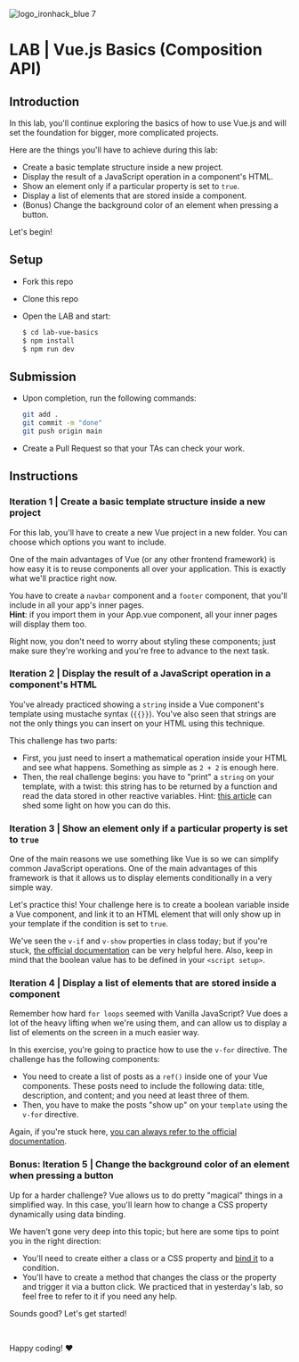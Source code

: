 ![logo_ironhack_blue 7](https://user-images.githubusercontent.com/23629340/40541063-a07a0a8a-601a-11e8-91b5-2f13e4e6b441.png)

# LAB | Vue.js Basics (Composition API)

## Introduction

In this lab, you'll continue exploring the basics of how to use Vue.js and will set the foundation for bigger, more complicated projects.

Here are the things you'll have to achieve during this lab:

- Create a basic template structure inside a new project.
- Display the result of a JavaScript operation in a component's HTML.
- Show an element only if a particular property is set to `true`.
- Display a list of elements that are stored inside a component.
- (Bonus) Change the background color of an element when pressing a button.

Let's begin!

## Setup

- Fork this repo
- Clone this repo
- Open the LAB and start:

  ```bash
  $ cd lab-vue-basics
  $ npm install
  $ npm run dev
  ```


## Submission

- Upon completion, run the following commands:

  ```bash
  git add .
  git commit -m "done"
  git push origin main
  ```

- Create a Pull Request so that your TAs can check your work.


<!-- ## Getting Started -->


## Instructions

### Iteration 1 | Create a basic template structure inside a new project

For this lab, you'll have to create a new Vue project in a new folder. You can choose which options you want to include.

One of the main advantages of Vue (or any other frontend framework) is how easy it is to reuse components all over your application. This is exactly what we'll practice right now.

You have to create a `navbar` component and a `footer` component, that you'll include in all your app's inner pages. <br>
**Hint**: if you import them in your App.vue component, all your inner pages will display them too.

Right now, you don't need to worry about styling these components; just make sure they're working and you're free to advance to the next task.


### Iteration 2 | Display the result of a JavaScript operation in a component's HTML

You've already practiced showing a `string` inside a Vue component's template using mustache syntax (`{{}}`). You've also seen that strings are not the only things you can insert on your HTML using this technique.

This challenge has two parts:

- First, you just need to insert a mathematical operation inside your HTML and see what happens. Something as simple as `2 + 2` is enough here.
- Then, the real challenge begins: you have to "print" a `string` on your template, with a twist: this string has to be returned by a function and read the data stored in other reactive variables. Hint: [this article](https://vuejs.org/guide/essentials/computed.html#basic-example) can shed some light on how you can do this.

### Iteration 3 | Show an element only if a particular property is set to `true`

One of the main reasons we use something like Vue is so we can simplify common JavaScript operations. One of the main advantages of this framework is that it allows us to display elements conditionally in a very simple way.

Let's practice this! Your challenge here is to create a boolean variable inside a Vue component, and link it to an HTML element that will only show up in your template if the condition is set to `true`.

We've seen the `v-if` and `v-show` properties in class today; but if you're stuck, [the official documentation](https://v2.vuejs.org/v2/guide/conditional.html) can be very helpful here. Also, keep in mind that the boolean value has to be defined in your `<script setup>`.

### Iteration 4 | Display a list of elements that are stored inside a component

Remember how hard `for loops` seemed with Vanilla JavaScript? Vue does a lot of the heavy lifting when we're using them, and can allow us to display a list of elements on the screen in a much easier way.

In this exercise, you're going to practice how to use the `v-for` directive. The challenge has the following components:

- You need to create a list of posts as a `ref()` inside one of your Vue components. These posts need to include the following data: title, description, and content; and you need at least three of them.
- Then, you have to make the posts "show up" on your `template` using the `v-for` directive.

Again, if you're stuck here, [you can always refer to the official documentation](https://vuejs.org/guide/essentials/list.html#v-for-with-an-object).

### Bonus: Iteration 5 | Change the background color of an element when pressing a button

Up for a harder challenge? Vue allows us to do pretty "magical" things in a simplified way. In this case, you'll learn how to change a CSS property dynamically using data binding.

We haven't gone very deep into this topic; but here are some tips to point you in the right direction:

- You'll need to create either a class or a CSS property and [bind it](https://v1.vuejs.org/guide/syntax.html) to a condition.
- You'll have to create a method that changes the class or the property and trigger it via a button click. We practiced that in yesterday's lab, so feel free to refer to it if you need any help.

Sounds good? Let's get started!

<br>

Happy coding! :heart:

